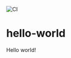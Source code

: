 ![CI](https://github.com/jfhbuist/hello-world/actions/workflows/CI.yml/badge.svg?event=push)
# hello-world
Hello world! 